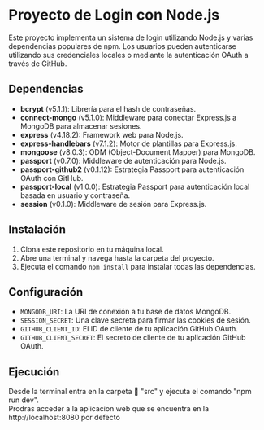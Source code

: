 # Proyecto de Login con Node.js

Este proyecto implementa un sistema de login utilizando Node.js y varias dependencias populares de npm. Los usuarios pueden autenticarse utilizando sus credenciales locales o mediante la autenticación OAuth a través de GitHub.

## Dependencias

- **bcrypt** (v5.1.1): Librería para el hash de contraseñas.
- **connect-mongo** (v5.1.0): Middleware para conectar Express.js a MongoDB para almacenar sesiones.
- **express** (v4.18.2): Framework web para Node.js.
- **express-handlebars** (v7.1.2): Motor de plantillas para Express.js.
- **mongoose** (v8.0.3): ODM (Object-Document Mapper) para MongoDB.
- **passport** (v0.7.0): Middleware de autenticación para Node.js.
- **passport-github2** (v0.1.12): Estrategia Passport para autenticación OAuth con GitHub.
- **passport-local** (v1.0.0): Estrategia Passport para autenticación local basada en usuario y contraseña.
- **session** (v0.1.0): Middleware de sesión para Express.js.

## Instalación

1. Clona este repositorio en tu máquina local.
2. Abre una terminal y navega hasta la carpeta del proyecto.
3. Ejecuta el comando `npm install` para instalar todas las dependencias.

## Configuración


- `MONGODB_URI`: La URI de conexión a tu base de datos MongoDB.
- `SESSION_SECRET`: Una clave secreta para firmar las cookies de sesión.
- `GITHUB_CLIENT_ID`: El ID de cliente de tu aplicación GitHub OAuth.
- `GITHUB_CLIENT_SECRET`: El secreto de cliente de tu aplicación GitHub OAuth.

## Ejecución

Desde la terminal entra en la carpeta 📂  "src" y ejecuta el comando "npm run dev".  
Prodras acceder a la aplicacion web que se encuentra en la http://localhost:8080 por defecto
